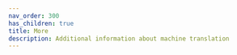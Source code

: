 ```yaml
---
nav_order: 300
has_children: true
title: More
description: Additional information about machine translation
---
```

